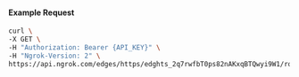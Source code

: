 <!-- Code generated for API Clients. DO NOT EDIT. -->

#### Example Request

```bash
curl \
-X GET \
-H "Authorization: Bearer {API_KEY}" \
-H "Ngrok-Version: 2" \
https://api.ngrok.com/edges/https/edghts_2q7rwfbT0ps82nAKxqBTQwyi9W1/routes/edghtsrt_2q7rwkR78eq7cGwtDIRnI7SOFZL
```
